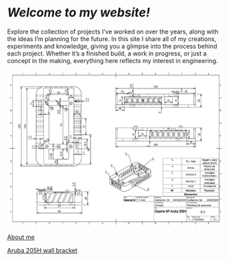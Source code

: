 # _Welcome to my website!_
  Explore the collection of projects I’ve worked on over the years, along with the ideas I’m planning for the future. In this site I share all of my creations, experiments and knowledge, giving you a glimpse into the process behind each project. Whether it’s a finished build, a work in progress, or just a concept in the making, everything here reflects my interest in engineering.

![drawing](assets/technical_drawing.png)

<a href="/about/" class="button"> About me</a>

<a href="/aruba/" class="button"> Aruba 205H wall bracket</a>
